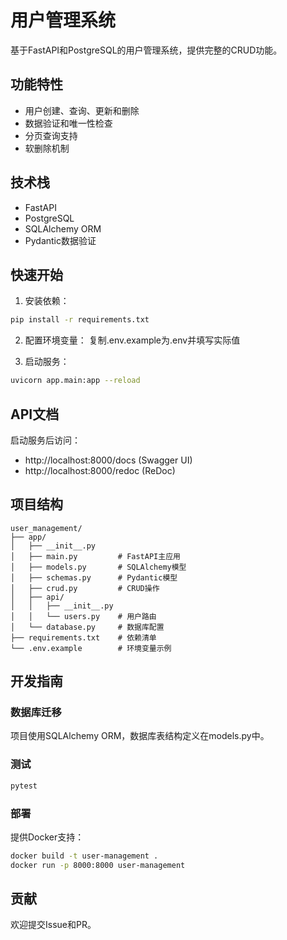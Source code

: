 # 用户管理系统

基于FastAPI和PostgreSQL的用户管理系统，提供完整的CRUD功能。

## 功能特性

- 用户创建、查询、更新和删除
- 数据验证和唯一性检查
- 分页查询支持
- 软删除机制

## 技术栈

- FastAPI
- PostgreSQL
- SQLAlchemy ORM
- Pydantic数据验证

## 快速开始

1. 安装依赖：
```bash
pip install -r requirements.txt
```

2. 配置环境变量：
复制.env.example为.env并填写实际值

3. 启动服务：
```bash
uvicorn app.main:app --reload
```

## API文档

启动服务后访问：
- http://localhost:8000/docs (Swagger UI)
- http://localhost:8000/redoc (ReDoc)

## 项目结构

```
user_management/
├── app/
│   ├── __init__.py
│   ├── main.py         # FastAPI主应用
│   ├── models.py       # SQLAlchemy模型
│   ├── schemas.py      # Pydantic模型
│   ├── crud.py         # CRUD操作
│   ├── api/
│   │   ├── __init__.py
│   │   └── users.py    # 用户路由
│   └── database.py     # 数据库配置
├── requirements.txt    # 依赖清单
└── .env.example        # 环境变量示例
```

## 开发指南

### 数据库迁移

项目使用SQLAlchemy ORM，数据库表结构定义在models.py中。

### 测试

```bash
pytest
```

### 部署

提供Docker支持：
```bash
docker build -t user-management .
docker run -p 8000:8000 user-management
```

## 贡献

欢迎提交Issue和PR。